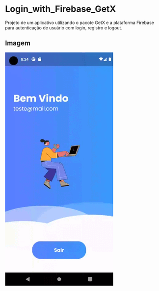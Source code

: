 # Login_with_Firebase_GetX

Projeto de um aplicativo utilizando o pacote GetX e a plataforma Firebase para autenticação de usuário com login, registro e logout. 

## Imagem

![Imagem do projeto](login.gif)
